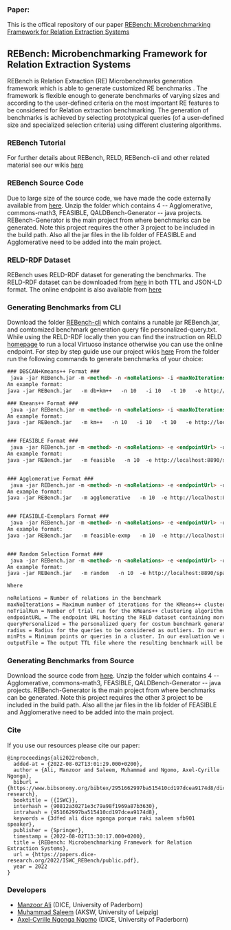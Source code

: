 ### Paper: 

This is the offical repository of our paper 
 [REBench: Microbenchmarking Framework for Relation Extraction Systems](https://papers.dice-research.org/2022/ISWC_REBench/public.pdf)
 
## REBench: Microbenchmarking Framework for Relation Extraction Systems

REBench is Relation Extraction (RE) Microbenchmarks generation framework which is able to generate customized RE benchmarks . The framework is flexible enough to generate benchmarks of varying sizes and according to the user-defined criteria on the most important RE features to be considered for Relation extraction benchmarking. The generation of benchmarks is achieved by selecting prototypical queries (of a user-defined size and specialized selection criteria) using different clustering algorithms.
### REBench Tutorial
For further details about REBench, RELD, REBench-cli and other related material see our wikis [here](https://github.com/dice-group/REBench/wiki)
### REBench Source Code 
Due to large size of the source code, we have made the code externally available from [here](https://hobbitdata.informatik.uni-leipzig.de/REBench/REBench-cli.zip). Unzip the folder which contains 4 -- Agglomerative, commons-math3, FEASIBLE, QALDBench-Generator -- java projects. REBench-Generator is the main project from where benchmarks can be generated. Note this project requires the other 3 project to be included in the build path. Also all the jar files in the lib folder of FEASIBLE and Agglomerative need to be added into the main project.

### RELD-RDF Dataset
REBench uses RELD-RDF dataset for generating the benchmarks. The RELD-RDF dataset can be downloaded from [here](https://hobbitdata.informatik.uni-leipzig.de/RELD/) in both TTL and JSON-LD format. The online endpoint is also available from [here](http://reld.cs.upb.de:8890/sparql)

 ### Generating Benchmarks from CLI
Download the folder [REBench-cli](https://hobbitdata.informatik.uni-leipzig.de/REBench/REBench-cli.zip) which contains a runable jar REBench.jar, and comtomized benchmark generation query file personalized-query.txt. While using the RELD-RDF locally then you can find the instruction on RELD [homepage](https://manzoorali29.github.io/index.html) to run a local Virtuoso instance otherwise you can use the online endpoint. For step by step guide use our project wikis [here](https://github.com/dice-group/REBench/wiki/REBench-cli-in-Action)
From the folder run the following commands to generate benchmarks of your choice: 
```html
### DBSCAN+Kmeans++ Format ### 
 java -jar REBench.jar -m <method> -n <noRelations> -i <maxNoIterations> -t <noTrialRun> -e <endpointUrl> -q <queryPersonalized> -r <radius> -p <minPts> -o <outputFile>
An example format: 
java -jar REBench.jar   -m db+km++   -n 10   -i 10   -t 10   -e http://localhost:8890/sparql   -q personalized-query.txt   -r 1   -p 1   -o db+km++-10re-benchmark.ttl

### Kmeans++ Format ### 
 java -jar REBench.jar -m <method> -n <noRelations> -i <maxNoIterations> -t <noTrialRun> -e <endpointUrl> -q <queryPersonalized> -o <outputFile>
An example format: 
java -jar REBench.jar   -m km++   -n 10   -i 10   -t 10   -e http://localhost:8890/sparql   -q personalized-query.txt   -o km++-10re-benchmark.ttl


### FEASIBLE Format ### 
 java -jar REBench.jar -m <method> -n <noRelations> -e <endpointUrl> -q <queryPersonalized> -o <outputFile>
An example format: 
java -jar REBench.jar   -m feasible   -n 10  -e http://localhost:8890/sparql   -q personalized-query.txt   -o feasible-10re-benchmark.ttl


### Agglomerative Format ### 
 java -jar REBench.jar -m <method> -n <noRelations> -e <endpointUrl> -q <queryPersonalized> -o <outputFile>
An example format: 
java -jar REBench.jar   -m agglomerative   -n 10  -e http://localhost:8890/sparql   -q personalized-query.txt   -o agglomerative-10re-benchmark.ttl


### FEASIBLE-Exemplars Format ### 
 java -jar REBench.jar -m <method> -n <noRelations> -e <endpointUrl> -q <queryPersonalized> -o <outputFile>
An example format: 
java -jar REBench.jar   -m feasible-exmp   -n 10  -e http://localhost:8890/sparql   -q personalized-query.txt   -o feasible-exmp-10re-benchmark.ttl


### Random Selection Format ### 
 java -jar REBench.jar -m <method> -n <noRelations> -e <endpointUrl> -q <queryPersonalized> -o <outputFile>
An example format: 
java -jar REBench.jar   -m random   -n 10  -e http://localhost:8890/sparql   -q personalized-query.txt   -o random-10re-benchmark.ttl

Where

noRelations = Number of relations in the benchmark
maxNoIterations = Maximum number of iterations for the KMeans++ clustering algorithm. In our evaluation we used maxNoIterations = 10. 
noTrialRun = Number of trial run for the KMeans++ clustering algorithm. In our evaluation we used noTrialRun = 10.
endpointURL = The endpoint URL hosting the RELD dataset containing more than 800 relations. The benchmarks are generated from these relations. 
queryPersonalized = The personalized query for costum benchmark generation
radius = Radius for the queries to be considered as outliers. In our evaluation we used radius = 1
minPts = Minimum points or queries in a cluster. In our evaluation we used min. points = 1
outputFile = The output TTL file where the resulting benchmark will be printed

```
### Generating Benchmarks from Source 
Download the source code from [here](https://hobbitdata.informatik.uni-leipzig.de/benchmarks-data/QALDGen-Source.7z). Unzip the folder which contains 4 -- Agglomerative, commons-math3, FEASIBLE, QALDBench-Generator -- java projects. REBench-Generator is the main project from where benchmarks can be generated. Note this project requires the other 3 project to be included in the build path. Also all the jar files in the lib folder of FEASIBLE and Agglomerative need to be added into the main project.

### Cite
If you use our resources please cite our paper:

```
@inproceedings{ali2022rebench,
  added-at = {2022-08-02T13:01:29.000+0200},
  author = {Ali, Manzoor and Saleem, Muhammad and Ngomo, Axel-Cyrille Ngonga},
  biburl = {https://www.bibsonomy.org/bibtex/2951662997ba515410cd197dcea9174d8/dice-research},
  booktitle = {{ISWC}},
  interhash = {90812a30271e3c79a98f1969a87b3630},
  intrahash = {951662997ba515410cd197dcea9174d8},
  keywords = {3dfed ali dice ngonga porque raki saleem sfb901 speaker},
  publisher = {Springer},
  timestamp = {2022-08-02T13:30:17.000+0200},
  title = {REBench: Microbenchmarking Framework for Relation Extraction Systems},
  url = {https://papers.dice-research.org/2022/ISWC_REBench/public.pdf},
  year = 2022
}
```


### Developers
  * [Manzoor Ali](https://dice-research.org/ManzoorAli) (DICE, University of Paderborn)
  * [Muhammad Saleem](https://sites.google.com/site/saleemsweb/) (AKSW, University of Leipzig) 
  * [Axel-Cyrille Ngonga Ngomo](https://dice-research.org/AxelCyrilleNgongaNgomo) (DICE, University of Paderborn)
